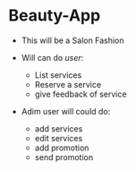 ﻿# Beauty-App

- This will be a Salon Fashion 
 - Will can do _user_:
   - List services
   - Reserve a service
   - give feedback of service
  
  - Adim user will could do:
    - add services
    - edit services
    -  add promotion 
    - send promotion 
